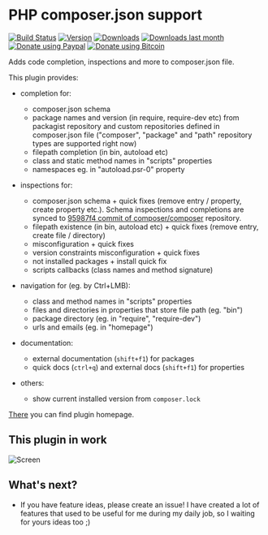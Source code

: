 # PHP composer.json support
[![Build Status](https://travis-ci.org/psliwa/idea-composer-plugin.svg?branch=master)](https://travis-ci.org/psliwa/idea-composer-plugin)
[![Version](http://phpstorm.espend.de/badge/7631/version)](https://plugins.jetbrains.com/plugin/7631)
[![Downloads](http://phpstorm.espend.de/badge/7631/downloads)](https://plugins.jetbrains.com/plugin/7631)
[![Downloads last month](http://phpstorm.espend.de/badge/7631/last-month)](https://plugins.jetbrains.com/plugin/7631)
[![Donate using Paypal](https://img.shields.io/badge/donate-paypal-yellow.svg)](https://www.paypal.me/psliwa)
[![Donate using Bitcoin](https://img.shields.io/badge/donate-bitcoin-yellow.svg)](https://blockchain.info/address/1Q6f6ZAqYFVzSaBf9AZJ6Ba948jjmQJU4A)


Adds code completion, inspections and more to composer.json file.

This plugin provides:

* completion for:
    * composer.json schema
    * package names and version (in require, require-dev etc) from packagist repository and custom repositories defined in composer.json file ("composer", "package" and "path" repository types are supported right now)
    * filepath completion (in bin, autoload etc)
    * class and static method names in "scripts" properties
    * namespaces eg. in "autoload.psr-0" property

* inspections for:
    * composer.json schema + quick fixes (remove entry / property, create property etc.). Schema inspections and completions are synced to [95987f4 commit of composer/composer][3] repository.
    * filepath existence (in bin, autoload etc) + quick fixes (remove entry, create file / directory)
    * misconfiguration + quick fixes
    * version constraints misconfiguration + quick fixes
    * not installed packages + install quick fix
    * scripts callbacks (class names and method signature)

* navigation for (eg. by Ctrl+LMB):
    * class and method names in "scripts" properties
    * files and directories in properties that store file path (eg. "bin")
    * package directory (eg. in "require", "require-dev")
    * urls and emails (eg. in "homepage")

* documentation:
    * external documentation (`shift+f1`) for packages
    * quick docs (`ctrl+q`) and external docs (`shift+f1`) for properties

* others:
    * show current installed version from `composer.lock`

[There][2] you can find plugin homepage.

## This plugin in work

![Screen][1]

## What's next?

* If you have feature ideas, please create an issue! I have created a lot of features that used to be useful
for me during my daily job, so I waiting for yours ideas too ;)

[1]: https://plugins.jetbrains.com/files/7631/screenshot_14847.png
[2]: https://plugins.jetbrains.com/plugin/7631
[3]: https://github.com/composer/composer/commit/95987f4acac9ffd224e7ddebb7d987cd002e1a78
